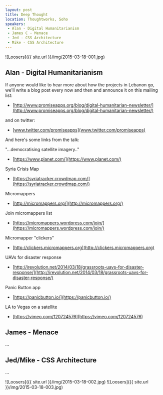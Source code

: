 ```yaml
---
layout: post
title: Deep Thought
location: Thoughtworks, Soho
speakers:
 - Alan - Digital Humanitarianism
 - James C - Menace
 - Jed - CSS Architecture
 - Mike - CSS Architecture
---
```


![Loosers]({{ site.url }}/img/2015-03-18-001.jpg)

## Alan - Digital Humanitarianism

If anyone would like to hear more about how the projects in Lebanon go, we'll write a blog post every now and then and announce it on this mailing list:

 - [http://www.promiseapps.org/blog/digital-humanitarian-newsletter/](http://www.promiseapps.org/blog/digital-humanitarian-newsletter/)

and on twitter:

 - [www.twitter.com/promiseapps](www.twitter.com/promiseapps)

And here's some links from the talk:

"...democratising satellite imagery.."

 - [https://www.planet.com/](https://www.planet.com/)

Syria Crisis Map

 - [https://syriatracker.crowdmap.com/](https://syriatracker.crowdmap.com/)

Micromappers

 - [http://micromappers.org/](http://micromappers.org/)

Join micromappers list

 - [https://micromappers.wordpress.com/join/](https://micromappers.wordpress.com/join/)

Micromapper "clickers"

 - [http://clickers.micromappers.org](http://clickers.micromappers.org)

UAVs for disaster response

 - [http://irevolution.net/2014/03/18/grassroots-uavs-for-disaster-response/](http://irevolution.net/2014/03/18/grassroots-uavs-for-disaster-response/)

Panic Button app

 - [https://panicbutton.io/](https://panicbutton.io/)

LA to Vegas on a satellite

 - [https://vimeo.com/120724576](https://vimeo.com/120724576)


## James - Menace

...


## Jed/Mike - CSS Architecture

...


![Loosers]({{ site.url }}/img/2015-03-18-002.jpg)
![Loosers]({{ site.url }}/img/2015-03-18-003.jpg)